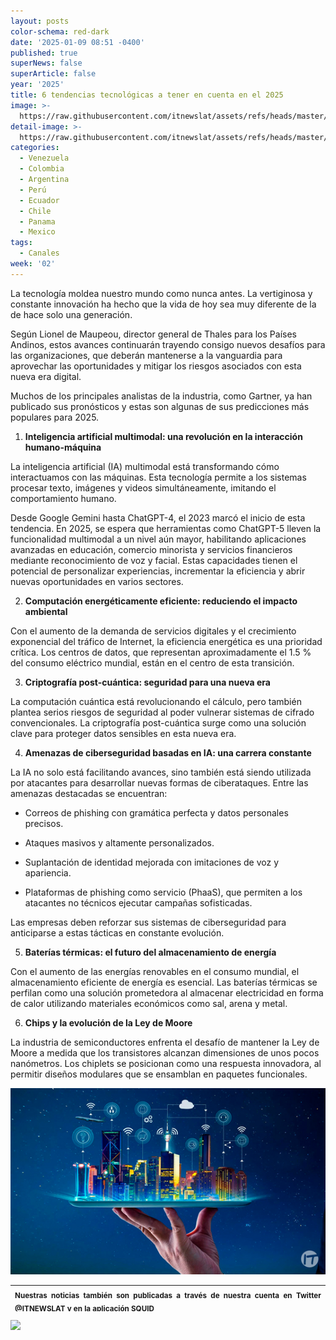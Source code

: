 ```yaml
---
layout: posts
color-schema: red-dark
date: '2025-01-09 08:51 -0400'
published: true
superNews: false
superArticle: false
year: '2025'
title: 6 tendencias tecnológicas a tener en cuenta en el 2025
image: >-
  https://raw.githubusercontent.com/itnewslat/assets/refs/heads/master/img/540x320/tecnologia-en-bandeja-p.jpg
detail-image: >-
  https://raw.githubusercontent.com/itnewslat/assets/refs/heads/master/img/1024x680/tecnologia-en-bandeja-g.jpg
categories:
  - Venezuela
  - Colombia
  - Argentina
  - Perú
  - Ecuador
  - Chile
  - Panama
  - Mexico
tags:
  - Canales
week: '02'
---
```

La tecnología moldea nuestro mundo como nunca antes. La vertiginosa y constante innovación ha hecho que la vida de hoy sea muy diferente de la de hace solo una generación.

Según Lionel de Maupeou, director general de Thales para los Países Andinos, estos avances continuarán trayendo consigo nuevos desafíos para las organizaciones, que deberán mantenerse a la vanguardia para aprovechar las oportunidades y mitigar los riesgos asociados con esta nueva era digital.

Muchos de los principales analistas de la industria, como Gartner, ya han publicado sus pronósticos y estas son algunas de sus predicciones más populares para 2025.

1. **Inteligencia artificial multimodal: una revolución en la interacción humano-máquina**

La inteligencia artificial (IA) multimodal está transformando cómo interactuamos con las máquinas. Esta tecnología permite a los sistemas procesar texto, imágenes y videos simultáneamente, imitando el comportamiento humano.

Desde Google Gemini hasta ChatGPT-4, el 2023 marcó el inicio de esta tendencia. En 2025, se espera que herramientas como ChatGPT-5 lleven la funcionalidad multimodal a un nivel aún mayor, habilitando aplicaciones avanzadas en educación, comercio minorista y servicios financieros mediante reconocimiento de voz y facial. Estas capacidades tienen el potencial de personalizar experiencias, incrementar la eficiencia y abrir nuevas oportunidades en varios sectores.

2. **Computación energéticamente eficiente: reduciendo el impacto ambiental**

Con el aumento de la demanda de servicios digitales y el crecimiento exponencial del tráfico de Internet, la eficiencia energética es una prioridad crítica. Los centros de datos, que representan aproximadamente el 1.5 % del consumo eléctrico mundial, están en el centro de esta transición.

3. **Criptografía post-cuántica: seguridad para una nueva era**

La computación cuántica está revolucionando el cálculo, pero también plantea serios riesgos de seguridad al poder vulnerar sistemas de cifrado convencionales. La criptografía post-cuántica surge como una solución clave para proteger datos sensibles en esta nueva era.


4. **Amenazas de ciberseguridad basadas en IA: una carrera constante**

La IA no solo está facilitando avances, sino también está siendo utilizada por atacantes para desarrollar nuevas formas de ciberataques. Entre las amenazas destacadas se encuentran:

- Correos de phishing con gramática perfecta y datos personales precisos.

- Ataques masivos y altamente personalizados.

- Suplantación de identidad mejorada con imitaciones de voz y apariencia.

- Plataformas de phishing como servicio (PhaaS), que permiten a los atacantes no técnicos ejecutar campañas sofisticadas.

Las empresas deben reforzar sus sistemas de ciberseguridad para anticiparse a estas tácticas en constante evolución.

5. **Baterías térmicas: el futuro del almacenamiento de energía**

Con el aumento de las energías renovables en el consumo mundial, el almacenamiento eficiente de energía es esencial. Las baterías térmicas se perfilan como una solución prometedora al almacenar electricidad en forma de calor utilizando materiales económicos como sal, arena y metal.

6. **Chips y la evolución de la Ley de Moore**

La industria de semiconductores enfrenta el desafío de mantener la Ley de Moore a medida que los transistores alcanzan dimensiones de unos pocos nanómetros. Los chiplets se posicionan como una respuesta innovadora, al permitir diseños modulares que se ensamblan en paquetes funcionales.

![](https://raw.githubusercontent.com/itnewslat/assets/refs/heads/master/img/540x320/tecnologia-en-bandeja-p.jpg)

<table style="height: 42px;" width="569">
<tbody>
<tr>
<td style="text-align: justify;"><sub><strong>Nuestras noticias también son publicadas a través de nuestra cuenta en Twitter <a href="https://twitter.com/itnewslat?lang=es">@ITNEWSLAT</a> y en la aplicación <a href="https://squidapp.co/en/">SQUID</a></strong></sub></td>
</tr>
</tbody>
</table>

<img src="https://tracker.metricool.com/c3po.jpg?hash=56f88a41e39ab42c063cc51676587a04"/>